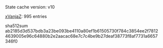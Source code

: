 State cache version: v10

[xVanjaZ](https://github.com/xVanjaZ): 995 entries

sha512sum ab2185d3d537bdb3a23be093be4110a80ef1b61505730f784c3854ee2f78124639005e96c64880b2e2aacac68e7c7c4be9b27deaf38773f8af7731a6657346f0